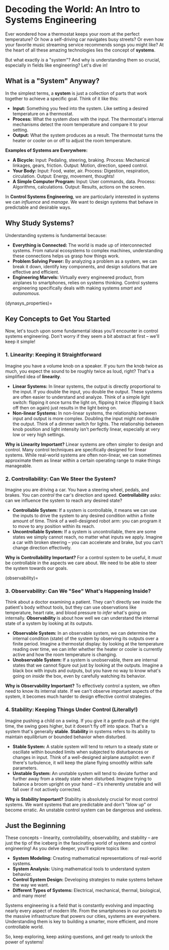 # Decoding the World: An Intro to Systems Engineering

Ever wondered how a thermostat keeps your room at the perfect temperature? Or how a self-driving car navigates busy streets? Or even how your favorite music streaming service recommends songs you might like?  At the heart of all these amazing technologies lies the concept of **systems**.

But what exactly *is* a "system"?  And why is understanding them so crucial, especially in fields like engineering? Let's dive in!

## What is a "System" Anyway?

In the simplest terms, a **system** is just a collection of parts that work together to achieve a specific goal.  Think of it like this:

* **Input:**  Something you feed into the system.  Like setting a desired temperature on a thermostat.
* **Process:** What the system *does* with the input. The thermostat's internal mechanisms detect the room temperature and compare it to your setting.
* **Output:** What the system produces as a result. The thermostat turns the heater or cooler on or off to adjust the room temperature.

**Examples of Systems are Everywhere:**

* **A Bicycle:** Input: Pedaling, steering, braking. Process: Mechanical linkages, gears, friction. Output: Motion, direction, speed control.
* **Your Body:** Input: Food, water, air. Process: Digestion, respiration, circulation. Output: Energy, movement, thoughts!
* **A Simple Computer Program:** Input: User commands, data. Process: Algorithms, calculations. Output: Results, actions on the screen.

In **Control Systems Engineering**, we are particularly interested in systems we can *influence* and *manage*.  We want to design systems that behave in predictable and desirable ways.

## Why Study Systems?

Understanding systems is fundamental because:

* **Everything is Connected:** The world is made up of interconnected systems. From natural ecosystems to complex machines, understanding these connections helps us grasp how things work.
* **Problem Solving Power:**  By analyzing a problem as a system, we can break it down, identify key components, and design solutions that are effective and efficient.
* **Engineering Marvels:**  Virtually every engineered product, from airplanes to smartphones, relies on systems thinking.  Control systems engineering specifically deals with making systems *smart* and *autonomous*.

(dynasys_properties)=

## Key Concepts to Get You Started

Now, let's touch upon some fundamental ideas you'll encounter in control systems engineering. Don't worry if they seem a bit abstract at first – we'll keep it simple!

### 1. Linearity: Keeping it Straightforward

Imagine you have a volume knob on a speaker. If you turn the knob twice as much, you expect the sound to be roughly twice as loud, right? That's a simplified idea of **linearity**.

* **Linear Systems:** In linear systems, the output is directly proportional to the input.  If you double the input, you double the output.  These systems are often easier to understand and analyze. Think of a simple light switch: flipping it once turns the light on, flipping it twice (flipping it back off then on again) just results in the light being on.
* **Non-linear Systems:**  In non-linear systems, the relationship between input and output is more complex.  Doubling the input might *not* double the output.  Think of a dimmer switch for lights. The relationship between knob position and light intensity isn't perfectly linear, especially at very low or very high settings.

**Why is Linearity Important?** Linear systems are often simpler to design and control. Many control techniques are specifically designed for linear systems.  While real-world systems are often non-linear, we can sometimes approximate them as linear within a certain operating range to make things manageable.

### 2. Controllability: Can We Steer the System?

Imagine you are driving a car. You have a steering wheel, pedals, and brakes.  You can *control* the car's direction and speed.  **Controllability** asks: can we influence the system to reach any desired state?

* **Controllable System:** If a system is controllable, it means we can use the inputs to drive the system to any desired condition within a finite amount of time.  Think of a well-designed robot arm: you can program it to move to any position within its reach.
* **Uncontrollable System:**  If a system is uncontrollable, there are some states we simply cannot reach, no matter what inputs we apply.  Imagine a car with broken steering – you can accelerate and brake, but you can't change direction effectively.

**Why is Controllability Important?**  For a control system to be useful, it *must* be controllable in the aspects we care about. We need to be able to steer the system towards our goals.

(observability)=
### 3. Observability: Can We "See" What's Happening Inside?

Think about a doctor examining a patient. They can't directly see inside the patient's body without tools, but they can use observations like temperature, heart rate, and blood pressure to *infer* what's going on internally.  **Observability** is about how well we can understand the internal state of a system by looking at its outputs.

* **Observable System:** In an observable system, we can determine the internal condition (state) of the system by observing its outputs over a finite period.  Imagine a thermostat display: by looking at the temperature reading over time, we can infer whether the heater or cooler is currently active and how the room temperature is changing.
* **Unobservable System:**  If a system is unobservable, there are internal states that we cannot figure out just by looking at the outputs.  Imagine a black box with inputs and outputs, but you have no way to know what's going on *inside* the box, even by carefully watching its behavior.

**Why is Observability Important?**  To effectively control a system, we often need to know its internal state.  If we can't observe important aspects of the system, it becomes much harder to design effective control strategies.

### 4. Stability: Keeping Things Under Control (Literally!)

Imagine pushing a child on a swing. If you give it a gentle push at the right time, the swing goes higher, but it doesn't fly off into space. That's a system that's generally **stable**.  **Stability** in systems refers to its ability to maintain equilibrium or bounded behavior when disturbed.

* **Stable System:** A stable system will tend to return to a steady state or oscillate within bounded limits when subjected to disturbances or changes in input.  Think of a well-designed airplane autopilot: even if there's turbulence, it will keep the plane flying smoothly within safe parameters.
* **Unstable System:** An unstable system will tend to deviate further and further away from a steady state when disturbed. Imagine trying to balance a broom upright on your hand – it's inherently unstable and will fall over if not actively corrected.

**Why is Stability Important?**  Stability is absolutely crucial for most control systems. We want systems that are predictable and don't "blow up" or become erratic.  An unstable control system can be dangerous and useless.

## Just the Beginning

These concepts – linearity, controllability, observability, and stability – are just the tip of the iceberg in the fascinating world of systems and control engineering!  As you delve deeper, you'll explore topics like:

* **System Modeling:**  Creating mathematical representations of real-world systems.
* **System Analysis:**  Using mathematical tools to understand system behavior.
* **Control System Design:**  Developing strategies to make systems behave the way we want.
* **Different Types of Systems:**  Electrical, mechanical, thermal, biological, and many more!

Systems engineering is a field that is constantly evolving and impacting nearly every aspect of modern life.  From the smartphones in our pockets to the massive infrastructure that powers our cities, systems are everywhere.  Understanding them is key to building a smarter, more efficient, and more controllable world.

So, keep exploring, keep asking questions, and get ready to unlock the power of systems!
